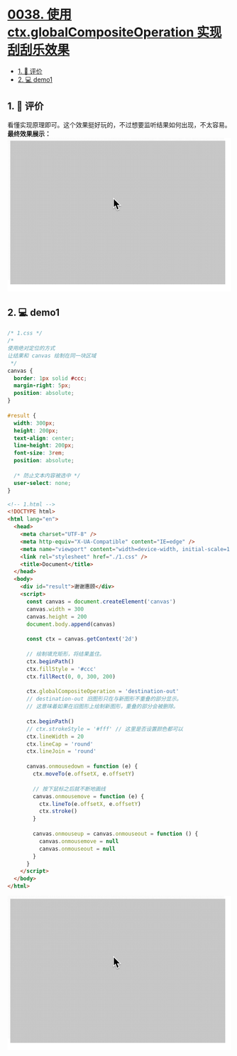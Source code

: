 # [0038. 使用 ctx.globalCompositeOperation 实现刮刮乐效果](https://github.com/Tdahuyou/TNotes.canvas/tree/main/notes/0038.%20%E4%BD%BF%E7%94%A8%20ctx.globalCompositeOperation%20%E5%AE%9E%E7%8E%B0%E5%88%AE%E5%88%AE%E4%B9%90%E6%95%88%E6%9E%9C)

<!-- region:toc -->

- [1. 🫧 评价](#1--评价)
- [2. 💻 demo1](#2--demo1)

<!-- endregion:toc -->

## 1. 🫧 评价

看懂实现原理即可。这个效果挺好玩的，不过想要监听结果如何出现，不太容易。 **最终效果展示：** ![](assets/使用%20ctx.globalCompositeOperation%20实现刮刮乐效果.gif)

## 2. 💻 demo1

```css
/* 1.css */
/*
使用绝对定位的方式
让结果和 canvas 绘制在同一块区域
 */
canvas {
  border: 1px solid #ccc;
  margin-right: 5px;
  position: absolute;
}

#result {
  width: 300px;
  height: 200px;
  text-align: center;
  line-height: 200px;
  font-size: 3rem;
  position: absolute;

  /* 防止文本内容被选中 */
  user-select: none;
}
```

```html
<!-- 1.html -->
<!DOCTYPE html>
<html lang="en">
  <head>
    <meta charset="UTF-8" />
    <meta http-equiv="X-UA-Compatible" content="IE=edge" />
    <meta name="viewport" content="width=device-width, initial-scale=1.0" />
    <link rel="stylesheet" href="./1.css" />
    <title>Document</title>
  </head>
  <body>
    <div id="result">谢谢惠顾</div>
    <script>
      const canvas = document.createElement('canvas')
      canvas.width = 300
      canvas.height = 200
      document.body.append(canvas)

      const ctx = canvas.getContext('2d')

      // 绘制填充矩形，将结果盖住。
      ctx.beginPath()
      ctx.fillStyle = '#ccc'
      ctx.fillRect(0, 0, 300, 200)

      ctx.globalCompositeOperation = 'destination-out'
      // destination-out 旧图形只在与新图形不重叠的部分显示。
      // 这意味着如果在旧图形上绘制新图形，重叠的部分会被删除。

      ctx.beginPath()
      // ctx.strokeStyle = '#fff' // 这里是否设置颜色都可以
      ctx.lineWidth = 20
      ctx.lineCap = 'round'
      ctx.lineJoin = 'round'

      canvas.onmousedown = function (e) {
        ctx.moveTo(e.offsetX, e.offsetY)

        // 按下鼠标之后就不断地画线
        canvas.onmousemove = function (e) {
          ctx.lineTo(e.offsetX, e.offsetY)
          ctx.stroke()
        }

        canvas.onmouseup = canvas.onmouseout = function () {
          canvas.onmousemove = null
          canvas.onmouseout = null
        }
      }
    </script>
  </body>
</html>
```

![](assets/使用%20ctx.globalCompositeOperation%20实现刮刮乐效果.gif)
